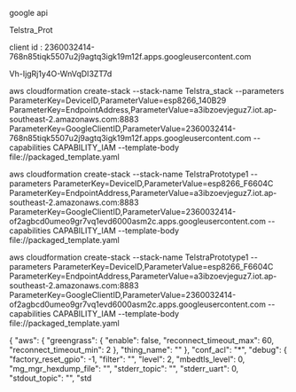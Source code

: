 google api

Telstra_Prot 

client id :
2360032414-768n85tiqk5507u2j9agtq3igk19m12f.apps.googleusercontent.com

Vh-IjgRj1y4O-WnVqDI3ZT7d


aws cloudformation create-stack --stack-name Telstra_stack
    --parameters 
        ParameterKey=DeviceID,ParameterValue=esp8266_140B29
        ParameterKey=EndpointAddress,ParameterValue=a3ibzoevjeguz7.iot.ap-southeast-2.amazonaws.com:8883
        ParameterKey=GoogleClientID,ParameterValue=2360032414-768n85tiqk5507u2j9agtq3igk19m12f.apps.googleusercontent.com
    --capabilities CAPABILITY_IAM
    --template-body file://packaged_template.yaml

aws cloudformation create-stack --stack-name TelstraPrototype1
    --parameters
      ParameterKey=DeviceID,ParameterValue=esp8266_F6604C
      ParameterKey=EndpointAddress,ParameterValue=a3ibzoevjeguz7.iot.ap-southeast-2.amazonaws.com:8883
      ParameterKey=GoogleClientID,ParameterValue=2360032414-of2agbcd0umeo9gr7vq1evd6000asm2c.apps.googleusercontent.com 
    --capabilities CAPABILITY_IAM
    --template-body file://packaged_template.yaml

aws cloudformation create-stack --stack-name TelstraPrototype1 --parameters ParameterKey=DeviceID,ParameterValue=esp8266_F6604C ParameterKey=EndpointAddress,ParameterValue=a3ibzoevjeguz7.iot.ap-southeast-2.amazonaws.com:8883 ParameterKey=GoogleClientID,ParameterValue=2360032414-of2agbcd0umeo9gr7vq1evd6000asm2c.apps.googleusercontent.com  --capabilities CAPABILITY_IAM --template-body file://packaged_template.yaml




{
  "aws": {
    "greengrass": {
      "enable": false,
      "reconnect_timeout_max": 60,
      "reconnect_timeout_min": 2
    },
    "thing_name": ""
  },
  "conf_acl": "*",
  "debug": {
    "factory_reset_gpio": -1,
    "filter": "",
    "level": 2,
    "mbedtls_level": 0,
    "mg_mgr_hexdump_file": "",
    "stderr_topic": "",
    "stderr_uart": 0,
    "stdout_topic": "",
    "std
